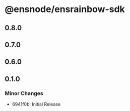 # @ensnode/ensrainbow-sdk

## 0.8.0

## 0.7.0

## 0.6.0

## 0.1.0

### Minor Changes

- 6941f0b: Initial Release
